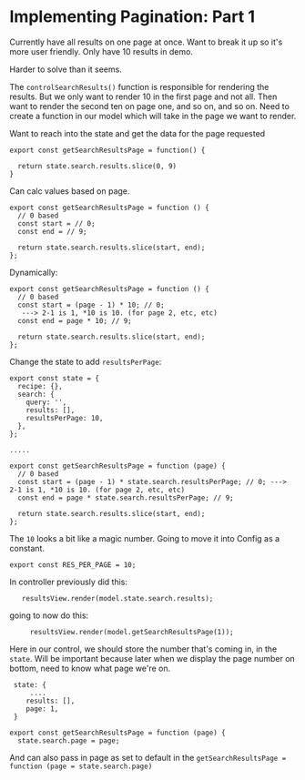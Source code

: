 # Implementing Pagination: Part 1

Currently have all results on one page at once. Want to break it up so it's more user friendly. Only have 10 results in demo.

Harder to solve than it seems.

The `controlSearchResults()` function is responsible for rendering the results. But we only want to render 10 in the first page and not all. Then want to render the second ten on page one, and so on, and so on. Need to create a function in our model which will take in the page we want to render.

Want to reach into the state and get the data for the page requested

```
export const getSearchResultsPage = function() {

  return state.search.results.slice(0, 9)
}
```

Can calc values based on page.

```
export const getSearchResultsPage = function () {
  // 0 based
  const start = // 0;
  const end = // 9;

  return state.search.results.slice(start, end);
};
```

Dynamically:

```
export const getSearchResultsPage = function () {
  // 0 based
  const start = (page - 1) * 10; // 0;
   ---> 2-1 is 1, *10 is 10. (for page 2, etc, etc)
  const end = page * 10; // 9;

  return state.search.results.slice(start, end);
};
```

Change the state to add `resultsPerPage`:

```
export const state = {
  recipe: {},
  search: {
    query: '',
    results: [],
    resultsPerPage: 10,
  },
};

.....

export const getSearchResultsPage = function (page) {
  // 0 based
  const start = (page - 1) * state.search.resultsPerPage; // 0; ---> 2-1 is 1, *10 is 10. (for page 2, etc, etc)
  const end = page * state.search.resultsPerPage; // 9;

  return state.search.results.slice(start, end);
};
```

The `10` looks a bit like a magic number. Going to move it into Config as a constant.

```
export const RES_PER_PAGE = 10;

```

In controller previously did this:

```
   resultsView.render(model.state.search.results);
```

going to now do this:

```
     resultsView.render(model.getSearchResultsPage(1));
```

Here in our control, we should store the number that's coming in, in the `state`. Will be important because later when we display the page number on bottom, need to know what page we're on.

```
 state: {
     ....
    results: [],
    page: 1,
 }

export const getSearchResultsPage = function (page) {
  state.search.page = page;
```

And can also pass in page as set to default in the `getSearchResultsPage = function (page = state.search.page)`
